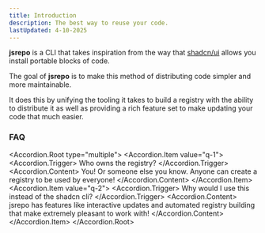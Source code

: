 ```yaml
---
title: Introduction
description: The best way to reuse your code.
lastUpdated: 4-10-2025
---
```


<script>
    import * as Accordion from '$lib/components/ui/accordion'
</script>

**jsrepo** is a CLI that takes inspiration from the way that [shadcn/ui](https://ui.shadcn.com) allows you install portable blocks of code.

The goal of **jsrepo** is to make this method of distributing code simpler and more maintainable.

It does this by unifying the tooling it takes to build a registry with the ability to distribute it as well as providing a rich feature set to make updating your code that much easier.

### FAQ

<Accordion.Root type="multiple">
<Accordion.Item value="q-1">
<Accordion.Trigger>
Who owns the registry?
</Accordion.Trigger>
<Accordion.Content>
You! Or someone else you know. Anyone can create a registry to be used by everyone!
</Accordion.Content>
</Accordion.Item>
<Accordion.Item value="q-2">
<Accordion.Trigger>
Why would I use this instead of the shadcn cli?
</Accordion.Trigger>
<Accordion.Content>
jsrepo has features like interactive updates and automated registry building that make extremely pleasant to work with!
</Accordion.Content>
</Accordion.Item>
</Accordion.Root>
